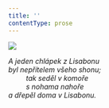 ```yaml
---
title: ''
contentType: prose
---
```


![](../Images/067.jpg)

_A jeden chlápek z Lisabonu  
byl nepřítelem všeho shonu;  
         tak seděl v komoře  
         s nohama nahoře  
a dřepěl doma v Lisabonu._
